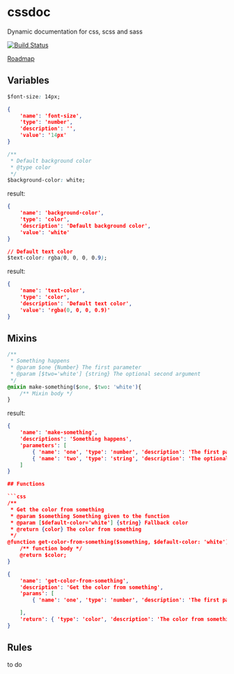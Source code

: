 cssdoc
======

Dynamic documentation for css, scss and sass


[![Build Status](https://secure.travis-ci.org/cssdoc/cssdoc.png?branch=master)](https://travis-ci.org/cssdoc/cssdoc)

[Roadmap](https://github.com/cssdoc/cssdoc/issues/1)




## Variables
```css
$font-size: 14px;
```

```json
{
    'name': 'font-size',
    'type': 'number',
    'description': '',
    'value': '14px'
}
```


```css
/**
 * Default background color
 * @type color
 */
$background-color: white;
```
result:
```json
{
    'name': 'background-color',
    'type': 'color',
    'description': 'Default background color',
    'value': 'white'
}
```

```css
// Default text color
$text-color: rgba(0, 0, 0, 0.9);
```

result:
```json
{
    'name': 'text-color',
    'type': 'color',
    'description': 'Default text color',
    'value': 'rgba(0, 0, 0, 0.9)'
}
```

## Mixins

```css
/**
 * Something happens
 * @param $one {Number} The first parameter
 * @param [$two='white'] {string} The optional second argument
 */
@mixin make-something($one, $two: 'white'){
    /** Mixin body */
}
```

result:
```json
{
    'name': 'make-something',
    'descriptions': 'Something happens',
    'parameters': [
        { 'name': 'one', 'type': 'number', 'description': 'The first parameter', value: null },
        { 'name': 'two', 'type': 'string', 'description': 'The optional second argument', value: 'white' },
    ]
}

## Functions

```css
/**
 * Get the color from something
 * @param $something Something given to the function
 * @param [$default-color='white'] {string} Fallback color
 * @return {color} The color from something
 */
@function get-color-from-something($something, $default-color: 'white'){
    /** function body */
    @return $color;
}
```

```json
{
    'name': 'get-color-from-something',
    'description': 'Get the color from something',
    'params': [
        { 'name': 'one', 'type': 'number', 'description': 'The first parameter', value: null },

    ],
    'return': { 'type': 'color', 'description': 'The color from something' }
}
```

## Rules

to do
